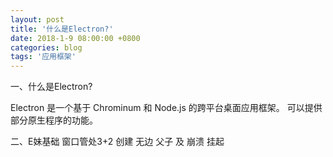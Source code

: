 ```yaml
---
layout: post
title: '什么是Electron?'
date: 2018-1-9 08:00:00 +0800
categories: blog
tags: '应用框架'
---
```


一、什么是Electron?

Electron 是一个基于 Chrominum 和 Node.js 的跨平台桌面应用框架。
可以提供部分原生程序的功能。

二、E妹基础
窗口管处3+2 创建 无边 父子 及 崩溃 挂起

